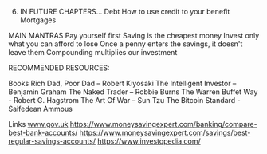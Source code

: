 6. IN FUTURE CHAPTERS...
Debt
How to use credit to your benefit
Mortgages

MAIN MANTRAS
Pay yourself first
Saving is the cheapest money
Invest only what you can afford to lose
Once a penny enters the savings, it doesn't leave them
Compounding multiplies our investment


RECOMMENDED RESOURCES:

Books
Rich Dad, Poor Dad – Robert Kiyosaki
The Intelligent Investor – Benjamin Graham
The Naked Trader – Robbie Burns
The Warren Buffet Way - Robert G. Hagstrom
The Art Of War – Sun Tzu
The Bitcoin Standard - Saifedean Ammous

Links
www.gov.uk
https://www.moneysavingexpert.com/banking/compare-best-bank-accounts/
https://www.moneysavingexpert.com/savings/best-regular-savings-accounts/
https://www.investopedia.com/
